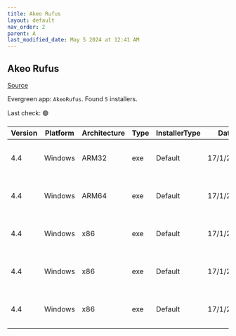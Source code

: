 ```yaml
---
title: Akeo Rufus
layout: default
nav_order: 2
parent: A
last_modified_date: May 5 2024 at 12:41 AM
---
```


## Akeo Rufus

[Source](https://rufus.ie/)

Evergreen app: `AkeoRufus`. Found `5` installers.

Last check: 🟢

| Version | Platform | Architecture | Type | InstallerType | Date      | Size    | URI                                                                                                                                                        |
| ------- | -------- | ------------ | ---- | ------------- | --------- | ------- | ---------------------------------------------------------------------------------------------------------------------------------------------------------- |
| 4.4     | Windows  | ARM32        | exe  | Default       | 17/1/2024 | 4253256 | [https://github.com/pbatard/rufus/releases/download/v4.4/rufus-4.4_arm.exe](https://github.com/pbatard/rufus/releases/download/v4.4/rufus-4.4_arm.exe)     |
| 4.4     | Windows  | ARM64        | exe  | Default       | 17/1/2024 | 4831304 | [https://github.com/pbatard/rufus/releases/download/v4.4/rufus-4.4_arm64.exe](https://github.com/pbatard/rufus/releases/download/v4.4/rufus-4.4_arm64.exe) |
| 4.4     | Windows  | x86          | exe  | Default       | 17/1/2024 | 1432648 | [https://github.com/pbatard/rufus/releases/download/v4.4/rufus-4.4.exe](https://github.com/pbatard/rufus/releases/download/v4.4/rufus-4.4.exe)             |
| 4.4     | Windows  | x86          | exe  | Default       | 17/1/2024 | 1432648 | [https://github.com/pbatard/rufus/releases/download/v4.4/rufus-4.4p.exe](https://github.com/pbatard/rufus/releases/download/v4.4/rufus-4.4p.exe)           |
| 4.4     | Windows  | x86          | exe  | Default       | 17/1/2024 | 1446472 | [https://github.com/pbatard/rufus/releases/download/v4.4/rufus-4.4_x86.exe](https://github.com/pbatard/rufus/releases/download/v4.4/rufus-4.4_x86.exe)     |
